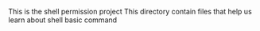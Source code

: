 This is the shell permission project
This directory contain files that help us learn about shell basic command

